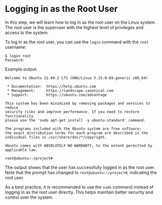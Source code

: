 # Logging in as the Root User

In this step, we will learn how to log in as the root user on the Linux system. The root user is the superuser with the highest level of privileges and access to the system.

To log in as the root user, you can use the `login` command with the `root` username:

```
$ login root
Password:
```

Example output:

```
Welcome to Ubuntu 22.04.2 LTS (GNU/Linux 5.15.0-69-generic x86_64)

 * Documentation:  https://help.ubuntu.com
 * Management:     https://landscape.canonical.com
 * Support:        https://ubuntu.com/advantage

This system has been minimized by removing packages and services to reduce
security risks and improve performance. If you need to restore functionality
please use the 'sudo apt-get install -y ubuntu-standard' command.

The programs included with the Ubuntu system are free software;
the exact distribution terms for each program are described in the
individual files in /usr/share/doc/*/copyright.

Ubuntu comes with ABSOLUTELY NO WARRANTY, to the extent permitted by
applicable law.

root@ubuntu:~/project#
```

The output shows that the user has successfully logged in as the root user. Note that the prompt has changed to `root@ubuntu:~/project#`, indicating the root user.

As a best practice, it is recommended to use the `sudo` command instead of logging in as the root user directly. This helps maintain better security and control over the system.
